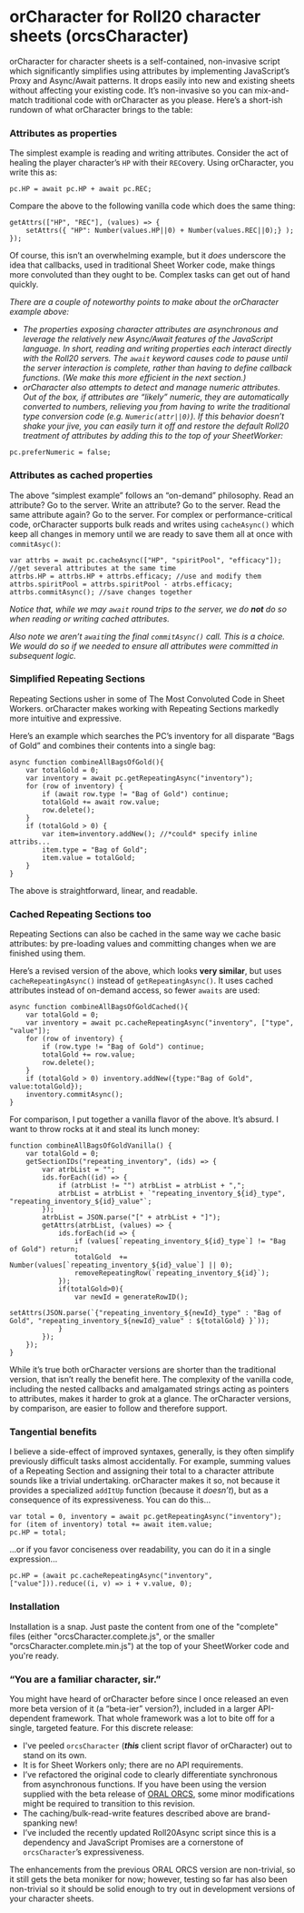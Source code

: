 # orCharacter for Roll20 character sheets (orcsCharacter)
orCharacter for character sheets is a self-contained, non-invasive script which significantly simplifies using attributes by implementing JavaScript’s Proxy and Async/Await patterns.  It drops easily into new and existing sheets without affecting your existing code.  It’s non-invasive so you can mix-and-match traditional code with orCharacter as you please.  Here’s a short-ish rundown of what orCharacter brings to the table:

### Attributes as properties
The simplest example is reading and writing attributes.  Consider the act of healing the player character’s `HP` with their `REC`overy.  Using orCharacter, you write this as:

    pc.HP = await pc.HP + await pc.REC;

Compare the above to the following vanilla code which does the same thing:

	getAttrs(["HP", "REC"], (values) => {
        setAttrs({ "HP": Number(values.HP||0) + Number(values.REC||0);} );
	});

Of course, this isn’t an overwhelming example, but it *does* underscore the idea that callbacks, used in traditional Sheet Worker code, make things more convoluted than they ought to be.  Complex tasks can get out of hand quickly.

_There are a couple of noteworthy points to make about the orCharacter example above:_
* _The properties exposing character attributes are asynchronous and leverage the relatively new Async/Await features of the JavaScript language.  In short, reading and writing properties each interact directly with the Roll20 servers.  The `await` keyword causes code to pause until the server interaction is complete, rather than having to define callback functions. (We make this more efficient in the next section.)_
* _orCharacter also attempts to detect and manage numeric attributes.  Out of the box, if attributes are “likely” numeric, they are automatically converted to numbers, relieving you from having to write the traditional type conversion code (e.g. `Numeric(attr||0)`).  If this behavior doesn’t shake your jive, you can easily turn it off and restore the default Roll20 treatment of attributes by adding this to the top of your SheetWorker:_
```
pc.preferNumeric = false;
```
### Attributes as cached properties
The above “simplest example” follows an “on-demand” philosophy.  Read an attribute?  Go to the server.  Write an attribute?  Go to the server.  Read the same attribute again?  Go to the server.  For complex or performance-critical code, orCharacter supports bulk reads and writes using `cacheAsync()` which keep all changes in memory until we are ready to save them all at once with `commitAsyc()`:

	var attrbs = await pc.cacheAsync(["HP", "spiritPool", "efficacy"]); //get several attributes at the same time
	attrbs.HP = attrbs.HP + attrbs.efficacy; //use and modify them
	attrbs.spiritPool = attrbs.spiritPool - atrbs.efficacy;
	attrbs.commitAsync(); //save changes together

_Notice that, while we may `await` round trips to the server, we do **not** do so when reading or writing cached attributes._ 

_Also note we aren’t `await`ing the final `commitAsync()` call. This is a choice.  We would do so if we needed to ensure all attributes were committed in subsequent logic._

### Simplified Repeating Sections
Repeating Sections usher in some of The Most Convoluted Code in Sheet Workers.  orCharacter makes working with Repeating Sections markedly more intuitive and expressive.


Here’s an example which searches the PC’s inventory for all disparate “Bags of Gold” and combines their contents into a single bag:

	async function combineAllBagsOfGold(){
		var totalGold = 0;
		var inventory = await pc.getRepeatingAsync("inventory"); 
		for (row of inventory) {
			if (await row.type != "Bag of Gold") continue;
			totalGold += await row.value;
			row.delete();
		}
		if (totalGold > 0) {
			var item=inventory.addNew(); //*could* specify inline attribs...
			item.type = "Bag of Gold";
			item.value = totalGold;
		}
	}

The above is straightforward, linear, and readable.  

### Cached Repeating Sections too
Repeating Sections can also be cached in the same way we cache basic attributes: by pre-loading values and committing changes when we are finished using them.

Here’s a revised version of the above, which looks **very similar**, but uses `cacheRepeatingAsync()` instead of `getRepeatingAsync()`. It uses cached attributes instead of on-demand access, so fewer `awaits` are used: 

	async function combineAllBagsOfGoldCached(){
		var totalGold = 0;
		var inventory = await pc.cacheRepeatingAsync("inventory", ["type", "value"]); 
		for (row of inventory) {
			if (row.type != "Bag of Gold") continue;
			totalGold += row.value;
			row.delete();
		}
		if (totalGold > 0) inventory.addNew({type:"Bag of Gold", value:totalGold});
		inventory.commitAsync();
	}

For comparison, I put together a vanilla flavor of the above.  It’s absurd.  I want to throw rocks at it and steal its lunch money:

	function combineAllBagsOfGoldVanilla() {
		var totalGold = 0;
		getSectionIDs("repeating_inventory", (ids) => {
			var atrbList = "";
			ids.forEach((id) => {
				if (atrbList != "") atrbList = atrbList + ",";
				atrbList = atrbList + `"repeating_inventory_${id}_type", "repeating_inventory_${id}_value"`;
			});
			atrbList = JSON.parse("[" + atrbList + "]");
			getAttrs(atrbList, (values) => {
				ids.forEach(id => {
					if (values[`repeating_inventory_${id}_type`] != "Bag of Gold") return;
					totalGold  += Number(values[`repeating_inventory_${id}_value`] || 0);
					removeRepeatingRow(`repeating_inventory_${id}`);
				});
				if(totalGold>0){
					var newId = generateRowID();
					setAttrs(JSON.parse(`{"repeating_inventory_${newId}_type" : "Bag of Gold", "repeating_inventory_${newId}_value" : ${totalGold} }`));
				}
			});
		});
	}

While it’s true both orCharacter versions are shorter than the traditional version, that isn’t really the benefit here.  The complexity of the vanilla code, including the nested callbacks and amalgamated strings acting as pointers to  attributes, makes it harder to grok at a glance.  The orCharacter versions, by comparison, are easier to follow and therefore support.

### Tangential benefits
I believe a side-effect of improved syntaxes, generally, is they often simplify previously difficult tasks almost  accidentally.  For example, summing values of a Repeating Section and assigning their total to a character attribute sounds like a trivial undertaking.  orCharacter makes it so, not because it provides a specialized `addItUp` function (because it *doesn’t*), but as a consequence of its expressiveness.  You can do this…

    var total = 0, inventory = await pc.getRepeatingAsync("inventory"); 
    for (item of inventory) total += await item.value;
    pc.HP = total;

...or if you favor conciseness over readability, you can do it in a single expression...

	pc.HP = (await pc.cacheRepeatingAsync("inventory", ["value"])).reduce((i, v) => i + v.value, 0);

### Installation 
Installation is a snap.  Just paste the content from one of the "complete" files (either "orcsCharacter.complete.js", or the smaller "orcsCharacter.complete.min.js") at the top of your SheetWorker code and you're ready.

### “You are a familiar character, sir.”
You might have heard of orCharacter before since I once released an even more beta version of it (a “beta-ier” version?), included in a larger API-dependent framework.  That whole framework was a lot to bite off for a single, targeted feature.  For this discrete release:

* I've peeled `orcsCharacter` (**_this_** client script flavor of orCharacter) out to stand on its own.
* It is for Sheet Workers only; there are no API requirements.
* I’ve refactored the original code to clearly differentiate synchronous from asynchronous functions.  If you have been using the version supplied with the beta release of [ORAL ORCS](https://github.com/onyxring/Roll20OralOrcs), some minor modifications might be required to transition to this revision.  
* The caching/bulk-read-write features described above are brand-spanking new! 
* I’ve included the recently updated Roll20Async script since this is a dependency and JavaScript Promises are a cornerstone of `orcsCharacter`’s expressiveness.  

The enhancements from the previous ORAL ORCS version are non-trivial, so it still gets the beta moniker for now; however, testing so far has also been non-trivial so it should be solid enough to try out in development versions of your character sheets.
